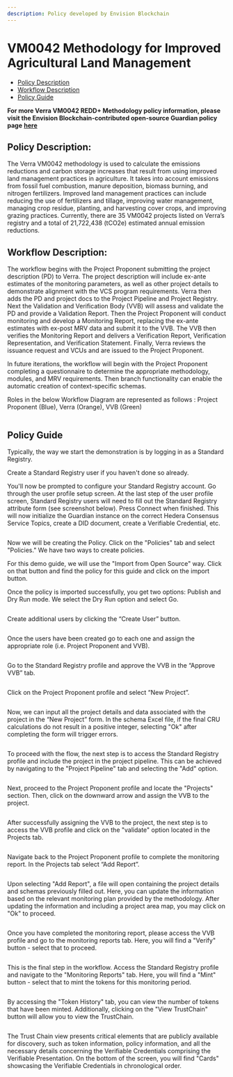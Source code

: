 ```yaml
---
description: Policy developed by Envision Blockchain
---
```


# VM0042 Methodology for Improved Agricultural Land Management

* [Policy Description](verra-vm0042-redd+-methodology.md#policy-description)
* [Workflow Description](verra-vm0042-redd+-methodology.md#workflow-description)
* [Policy Guide](verra-vm0042-redd+-methodology.md#policy-guide)

**For more Verra VM0042 REDD+ Methodology policy information, please visit the Envision Blockchain-contributed open-source Guardian policy page** [**here**](https://github.com/hashgraph/guardian/tree/main/Methodology%20Library/Verra/Verra%20Redd/VM0042)

## **Policy Description**:

The Verra VM0042 methodology is used to calculate the emissions reductions and carbon storage increases that result from using improved land management practices in agriculture. It takes into account emissions from fossil fuel combustion, manure deposition, biomass burning, and nitrogen fertilizers. Improved land management practices can include reducing the use of fertilizers and tillage, improving water management, managing crop residue, planting, and harvesting cover crops, and improving grazing practices. Currently, there are 35 VM0042 projects listed on Verra’s registry and a total of 21,722,438 (tCO2e) estimated annual emission reductions.

## **Workflow Description**:

The workflow begins with the Project Proponent submitting the project description (PD) to Verra. The project description will include ex-ante estimates of the monitoring parameters, as well as other project details to demonstrate alignment with the VCS program requirements. Verra then adds the PD and project docs to the Project Pipeline and Project Registry. Next the Validation and Verification Body (VVB) will assess and validate the PD and provide a Validation Report. Then the Project Proponent will conduct monitoring and develop a Monitoring Report, replacing the ex-ante estimates with ex-post MRV data and submit it to the VVB. The VVB then verifies the Monitoring Report and delivers a Verification Report, Verification Representation, and Verification Statement. Finally, Verra reviews the issuance request and VCUs and are issued to the Project Proponent.

In future iterations, the workflow will begin with the Project Proponent completing a questionnaire to determine the appropriate methodology, modules, and MRV requirements. Then branch functionality can enable the automatic creation of context-specific schemas.

Roles in the below Workflow Diagram are represented as follows : Project Proponent (Blue), Verra (Orange), VVB (Green)

<figure><img src="../../../.gitbook/assets/image (97).png" alt=""><figcaption></figcaption></figure>

## Policy Guide

Typically, the way we start the demonstration is by logging in as a Standard Registry.

Create a Standard Registry user if you haven't done so already.

You'll now be prompted to configure your Standard Registry account. Go through the user profile setup screen. At the last step of the user profile screen, Standard Registry users will need to fill out the Standard Registry attribute form (see screenshot below). Press Connect when finished. This will now initialize the Guardian instance on the correct Hedera Consensus Service Topics, create a DID document, create a Verifiable Credential, etc.

<figure><img src="../../../.gitbook/assets/image (38) (2).png" alt=""><figcaption></figcaption></figure>

Now we will be creating the Policy. Click on the "Policies" tab and select "Policies." We have two ways to create policies.

For this demo guide, we will use the "Import from Open Source" way. Click on that button and find the policy for this guide and click on the import button.

Once the policy is imported successfully, you get two options: Publish and Dry Run mode. We select the Dry Run option and select Go.

<figure><img src="../../../.gitbook/assets/image (93).png" alt=""><figcaption></figcaption></figure>

Create additional users by clicking the “Create User” button.

<figure><img src="../../../.gitbook/assets/image (87).png" alt=""><figcaption></figcaption></figure>

Once the users have been created go to each one and assign the appropriate role (i.e. Project Proponent and VVB).

<figure><img src="../../../.gitbook/assets/image (37) (2).png" alt=""><figcaption></figcaption></figure>

Go to the Standard Registry profile and approve the VVB in the “Approve VVB” tab.

<figure><img src="../../../.gitbook/assets/image (100).png" alt=""><figcaption></figcaption></figure>

Click on the Project Proponent profile and select “New Project”.

<figure><img src="../../../.gitbook/assets/image (84).png" alt=""><figcaption></figcaption></figure>

Now, we can input all the project details and data associated with the project in the “New Project” form. In the schema Excel file, if the final CRU calculations do not result in a positive integer, selecting "Ok" after completing the form will trigger errors.

<figure><img src="../../../.gitbook/assets/image (73) (1).png" alt=""><figcaption></figcaption></figure>

To proceed with the flow, the next step is to access the Standard Registry profile and include the project in the project pipeline. This can be achieved by navigating to the "Project Pipeline" tab and selecting the "Add" option.

<figure><img src="../../../.gitbook/assets/image (92).png" alt=""><figcaption></figcaption></figure>

Next, proceed to the Project Proponent profile and locate the "Projects" section. Then, click on the downward arrow and assign the VVB to the project.

<figure><img src="../../../.gitbook/assets/image (72) (1).png" alt=""><figcaption></figcaption></figure>

After successfully assigning the VVB to the project, the next step is to access the VVB profile and click on the "validate" option located in the Projects tab.

<figure><img src="../../../.gitbook/assets/image (95).png" alt=""><figcaption></figcaption></figure>

Navigate back to the Project Proponent profile to complete the monitoring report. In the Projects tab select “Add Report”.

<figure><img src="../../../.gitbook/assets/image (104).png" alt=""><figcaption></figcaption></figure>

Upon selecting "Add Report", a file will open containing the project details and schemas previously filled out. Here, you can update the information based on the relevant monitoring plan provided by the methodology. After updating the information and including a project area map, you may click on "Ok" to proceed.

<figure><img src="../../../.gitbook/assets/image (110).png" alt=""><figcaption></figcaption></figure>

Once you have completed the monitoring report, please access the VVB profile and go to the monitoring reports tab. Here, you will find a "Verify" button - select that to proceed.

<figure><img src="../../../.gitbook/assets/image (75).png" alt=""><figcaption></figcaption></figure>

This is the final step in the workflow. Access the Standard Registry profile and navigate to the "Monitoring Reports" tab. Here, you will find a "Mint" button - select that to mint the tokens for this monitoring period.

<figure><img src="../../../.gitbook/assets/image (83).png" alt=""><figcaption></figcaption></figure>

By accessing the "Token History" tab, you can view the number of tokens that have been minted. Additionally, clicking on the "View TrustChain" button will allow you to view the TrustChain.

<figure><img src="../../../.gitbook/assets/image (106).png" alt=""><figcaption></figcaption></figure>

The Trust Chain view presents critical elements that are publicly available for discovery, such as token information, policy information, and all the necessary details concerning the Verifiable Credentials comprising the Verifiable Presentation. On the bottom of the screen, you will find "Cards" showcasing the Verifiable Credentials in chronological order.

<figure><img src="../../../.gitbook/assets/image (108).png" alt=""><figcaption></figcaption></figure>

